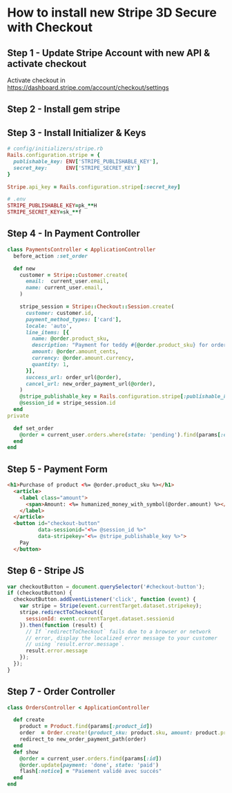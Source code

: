 # How to install new Stripe 3D Secure with Checkout

## Step 1 - Update Stripe Account with new API & activate checkout
Activate checkout in https://dashboard.stripe.com/account/checkout/settings

## Step 2 - Install gem stripe

## Step 3 - Install Initializer & Keys
```ruby
# config/initializers/stripe.rb
Rails.configuration.stripe = {
  publishable_key: ENV['STRIPE_PUBLISHABLE_KEY'],
  secret_key:      ENV['STRIPE_SECRET_KEY']
}

Stripe.api_key = Rails.configuration.stripe[:secret_key]
```

```ruby
# .env
STRIPE_PUBLISHABLE_KEY=pk_**H
STRIPE_SECRET_KEY=sk_**f
```

## Step 4 - In Payment Controller
```ruby
class PaymentsController < ApplicationController
  before_action :set_order

  def new
    customer = Stripe::Customer.create(
      email:  current_user.email,
      name: current_user.email,
    )

    stripe_session = Stripe::Checkout::Session.create(
      customer: customer.id,
      payment_method_types: ['card'],
      locale: 'auto',
      line_items: [{
        name: @order.product_sku,
        description: "Payment for teddy #{@order.product_sku} for order #{@order.id}",
        amount: @order.amount_cents,
        currency: @order.amount.currency,
        quantity: 1,
      }],
      success_url: order_url(@order),
      cancel_url: new_order_payment_url(@order),
    )
    @stripe_publishable_key = Rails.configuration.stripe[:publishable_key]
    @session_id = stripe_session.id
  end
private

  def set_order
    @order = current_user.orders.where(state: 'pending').find(params[:order_id])
  end
end

```

## Step 5 - Payment Form
```html
<h1>Purchase of product <%= @order.product_sku %></h1>
  <article>
    <label class="amount">
      <span>Amount: <%= humanized_money_with_symbol(@order.amount) %></span>
    </label>
  </article>
  <button id="checkout-button"
          data-sessionid="<%= @session_id %>"
          data-stripekey="<%= @stripe_publishable_key %>">
    Pay
  </button>
```


## Step 6 - Stripe JS
```javascript
var checkoutButton = document.querySelector('#checkout-button');
if (checkoutButton) {
  checkoutButton.addEventListener('click', function (event) {
    var stripe = Stripe(event.currentTarget.dataset.stripekey);
    stripe.redirectToCheckout({
      sessionId: event.currentTarget.dataset.sessionid
    }).then(function (result) {
      // If `redirectToCheckout` fails due to a browser or network
      // error, display the localized error message to your customer
      // using `result.error.message`.
      result.error.message
    });
  });
}
```

## Step 7 - Order Controller
```ruby
class OrdersController < ApplicationController

  def create
    product = Product.find(params[:product_id])
    order  = Order.create!(product_sku: product.sku, amount: product.price, state: 'pending', user: current_user)
    redirect_to new_order_payment_path(order)
  end
  def show
    @order = current_user.orders.find(params[:id])
    @order.update(payment: 'done', state: 'paid')
    flash[:notice] = "Paiement validé avec succés"
  end
end
```
